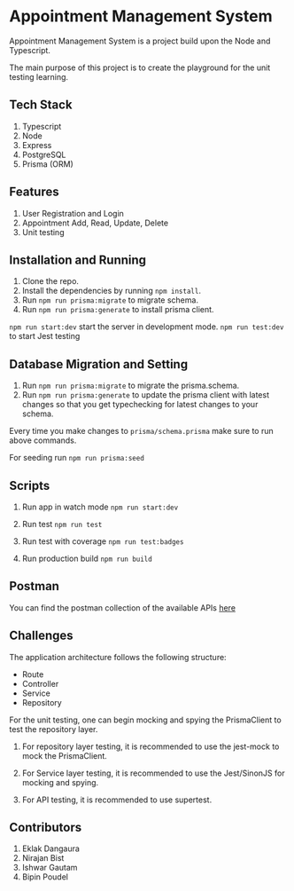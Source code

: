 # Appointment Management System

Appointment Management System is a project build upon the Node and Typescript.

The main purpose of this project is to create the playground for the unit testing learning.

## Tech Stack

1. Typescript
2. Node
3. Express
4. PostgreSQL
5. Prisma (ORM)

## Features

1. User Registration and Login
2. Appointment Add, Read, Update, Delete
3. Unit testing

## Installation and Running

1. Clone the repo.
2. Install the dependencies by running `npm install`.
3. Run `npm run prisma:migrate` to migrate schema.
4. Run `npm run prisma:generate` to install prisma client.

`npm run start:dev` start the server in development mode.
`npm run test:dev` to start Jest testing

## Database Migration and Setting

1. Run `npm run prisma:migrate` to migrate the prisma.schema.
2. Run `npm run prisma:generate` to update the prisma client with latest changes so that you get typechecking for latest changes to your schema.

Every time you make changes to `prisma/schema.prisma` make sure to run above commands.

For seeding run `npm run prisma:seed`

## Scripts

1. Run app in watch mode
   `npm run start:dev`

2. Run test
   `npm run test`

3. Run test with coverage
   `npm run test:badges`

4. Run production build
   `npm run build`

## Postman

You can find the postman collection of the available APIs [here](https://www.postman.com/crimson-rocket-526020/workspace/leapfrog-learning/collection/15898218-7845344d-494f-4ed7-a918-12dd3a7b0c74)

## Challenges

The application architecture follows the following structure:

- Route
- Controller
- Service
- Repository

For the unit testing, one can begin mocking and spying the PrismaClient to test the repository layer.

1. For repository layer testing, it is recommended to use the jest-mock to mock the PrismaClient.

2. For Service layer testing, it is recommended to use the Jest/SinonJS for mocking and spying.

3. For API testing, it is recommended to use supertest.

## Contributors

1. Eklak Dangaura
2. Nirajan Bist
3. Ishwar Gautam
4. Bipin Poudel
